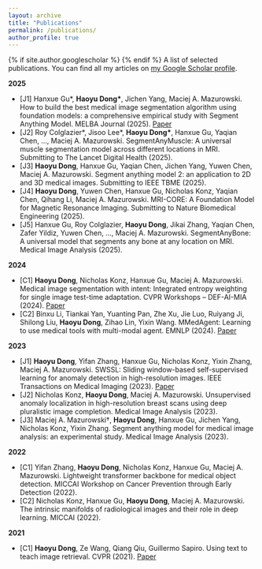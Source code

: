 ```yaml
---
layout: archive
title: "Publications"
permalink: /publications/
author_profile: true
---
```


{% if site.author.googlescholar %}
{% endif %}
A list of selected publications. You can find all my articles on <a href="{{site.author.googlescholar}}">my Google Scholar profile</a>.

**2025**
* [J1] Hanxue Gu\*, **Haoyu Dong\***, Jichen Yang, Maciej A. Mazurowski. How to build the best medical image segmentation algorithm using foundation models: a comprehensive empirical study with Segment Anything Model. MELBA Journal (2025). [Paper](https://www.melba-journal.org/papers/2025:006.html)
* [J2] Roy Colglazier\*, Jisoo Lee\*, **Haoyu Dong\***, Hanxue Gu, Yaqian Chen, …, Maciej A. Mazurowski. SegmentAnyMuscle: A universal muscle segmentation model across different locations in MRI. Submitting to The Lancet Digital Health (2025).
* [J3] **Haoyu Dong**, Hanxue Gu, Yaqian Chen, Jichen Yang, Yuwen Chen, Maciej A. Mazurowski. Segment anything model 2: an application to 2D and 3D medical images. Submitting to IEEE TBME (2025).
* [J4] **Haoyu Dong**, Yuwen Chen, Hanxue Gu, Nicholas Konz, Yaqian Chen, Qihang Li, Maciej A. Mazurowski. MRI-CORE: A Foundation Model for Magnetic Resonance Imaging. Submitting to Nature Biomedical Engineering (2025).
* [J5] Hanxue Gu, Roy Colglazier, **Haoyu Dong**, Jikai Zhang, Yaqian Chen, Zafer Yildiz, Yuwen Chen, …, Maciej A. Mazurowski. SegmentAnyBone: A universal model that segments any bone at any location on MRI. Medical Image Analysis (2025).

**2024**
* [C1] **Haoyu Dong**, Nicholas Konz, Hanxue Gu, Maciej A. Mazurowski. Medical image segmentation with intent: Integrated entropy weighting for single image test-time adaptation. CVPR Workshops – DEF-AI-MIA (2024). [Paper](https://openaccess.thecvf.com/content/CVPR2024W/DEF-AI-MIA/papers/Dong_Medical_Image_Segmentation_with_InTEnt_Integrated_Entropy_Weighting_for_Single_CVPRW_2024_paper.pdf)
* [C2] Binxu Li, Tiankai Yan, Yuanting Pan, Zhe Xu, Jie Luo, Ruiyang Ji, Shilong Liu, **Haoyu Dong**, Zihao Lin, Yixin Wang. MMedAgent: Learning to use medical tools with multi-modal agent. EMNLP (2024). [Paper](https://arxiv.org/abs/2407.05624)

**2023**
* [J1] **Haoyu Dong**, Yifan Zhang, Hanxue Gu, Nicholas Konz, Yixin Zhang, Maciej A. Mazurowski. SWSSL: Sliding window-based self-supervised learning for anomaly detection in high-resolution images. IEEE Transactions on Medical Imaging (2023). [Paper](https://doi.org/10.1109/TMI.2023.3280149)
* [J2] Nicholas Konz, **Haoyu Dong**, Maciej A. Mazurowski. Unsupervised anomaly localization in high-resolution breast scans using deep pluralistic image completion. Medical Image Analysis (2023).
* [J3] Maciej A. Mazurowski†, **Haoyu Dong**, Hanxue Gu, Jichen Yang, Nicholas Konz, Yixin Zhang. Segment anything model for medical image analysis: an experimental study. Medical Image Analysis (2023).

**2022**
* [C1] Yifan Zhang, **Haoyu Dong**, Nicholas Konz, Hanxue Gu, Maciej A. Mazurowski. Lightweight transformer backbone for medical object detection. MICCAI Workshop on Cancer Prevention through Early Detection (2022).
* [C2] Nicholas Konz, Hanxue Gu, **Haoyu Dong**, Maciej A. Mazurowski. The intrinsic manifolds of radiological images and their role in deep learning. MICCAI (2022).

**2021**
* [C1] **Haoyu Dong**, Ze Wang, Qiang Qiu, Guillermo Sapiro. Using text to teach image retrieval. CVPR (2021). [Paper](https://openaccess.thecvf.com/content/CVPR2021W/MULA/papers/Dong_Using_Text_To_Teach_Image_Retrieval_CVPRW_2021_paper.pdf)


